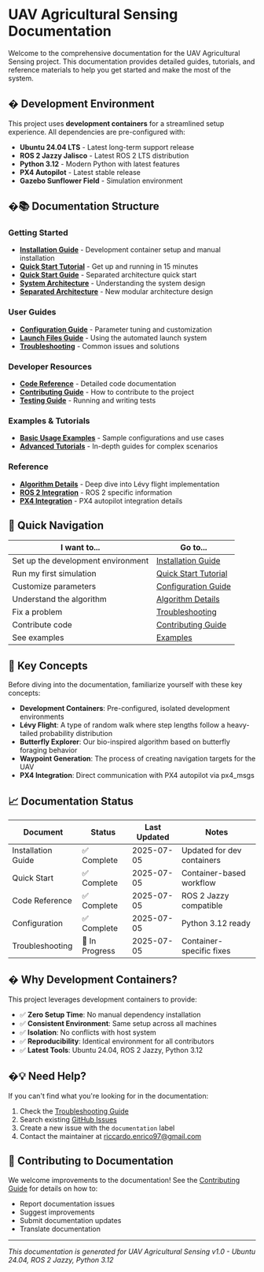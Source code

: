 # UAV Agricultural Sensing Documentation

Welcome to the comprehensive documentation for the UAV Agricultural Sensing project. This documentation provides detailed guides, tutorials, and reference materials to help you get started and make the most of the system.

## � Development Environment

This project uses **development containers** for a streamlined setup experience. All dependencies are pre-configured with:

- **Ubuntu 24.04 LTS** - Latest long-term support release
- **ROS 2 Jazzy Jalisco** - Latest ROS 2 LTS distribution
- **Python 3.12** - Modern Python with latest features
- **PX4 Autopilot** - Latest stable release
- **Gazebo Sunflower Field** - Simulation environment

## �📚 Documentation Structure

### Getting Started
- **[Installation Guide](installation.md)** - Development container setup and manual installation
- **[Quick Start Tutorial](tutorials/quickstart.md)** - Get up and running in 15 minutes
- **[Quick Start Guide](quick_start.md)** - Separated architecture quick start
- **[System Architecture](architecture.md)** - Understanding the system design
- **[Separated Architecture](separated_architecture.md)** - New modular architecture design

### User Guides
- **[Configuration Guide](configuration.md)** - Parameter tuning and customization
- **[Launch Files Guide](launch_files.md)** - Using the automated launch system
- **[Troubleshooting](troubleshooting.md)** - Common issues and solutions

### Developer Resources
- **[Code Reference](api/)** - Detailed code documentation
- **[Contributing Guide](contributing.md)** - How to contribute to the project
- **[Testing Guide](testing.md)** - Running and writing tests

### Examples & Tutorials
- **[Basic Usage Examples](examples/)** - Sample configurations and use cases
- **[Advanced Tutorials](tutorials/)** - In-depth guides for complex scenarios

### Reference
- **[Algorithm Details](algorithm_details.md)** - Deep dive into Lévy flight implementation
- **[ROS 2 Integration](ros2_integration.md)** - ROS 2 specific information
- **[PX4 Integration](px4_integration.md)** - PX4 autopilot integration details

## 🚀 Quick Navigation

| I want to...                       | Go to...                                        |
| ---------------------------------- | ----------------------------------------------- |
| Set up the development environment | [Installation Guide](installation.md)           |
| Run my first simulation            | [Quick Start Tutorial](tutorials/quickstart.md) |
| Customize parameters               | [Configuration Guide](configuration.md)         |
| Understand the algorithm           | [Algorithm Details](algorithm_details.md)       |
| Fix a problem                      | [Troubleshooting](troubleshooting.md)           |
| Contribute code                    | [Contributing Guide](contributing.md)           |
| See examples                       | [Examples](examples/)                           |

## 🎯 Key Concepts

Before diving into the documentation, familiarize yourself with these key concepts:

- **Development Containers**: Pre-configured, isolated development environments
- **Lévy Flight**: A type of random walk where step lengths follow a heavy-tailed probability distribution
- **Butterfly Explorer**: Our bio-inspired algorithm based on butterfly foraging behavior
- **Waypoint Generation**: The process of creating navigation targets for the UAV
- **PX4 Integration**: Direct communication with PX4 autopilot via px4_msgs
## 📈 Documentation Status

| Document           | Status        | Last Updated | Notes                      |
| ------------------ | ------------- | ------------ | -------------------------- |
| Installation Guide | ✅ Complete    | 2025-07-05   | Updated for dev containers |
| Quick Start        | ✅ Complete    | 2025-07-05   | Container-based workflow   |
| Code Reference     | ✅ Complete    | 2025-07-05   | ROS 2 Jazzy compatible     |
| Configuration      | ✅ Complete    | 2025-07-05   | Python 3.12 ready          |
| Troubleshooting    | 🔄 In Progress | 2025-07-05   | Container-specific fixes   |

## � Why Development Containers?

This project leverages development containers to provide:

- ✅ **Zero Setup Time**: No manual dependency installation
- ✅ **Consistent Environment**: Same setup across all machines
- ✅ **Isolation**: No conflicts with host system
- ✅ **Reproducibility**: Identical environment for all contributors
- ✅ **Latest Tools**: Ubuntu 24.04, ROS 2 Jazzy, Python 3.12

## �💡 Need Help?

If you can't find what you're looking for in the documentation:

1. Check the [Troubleshooting Guide](troubleshooting.md)
2. Search existing [GitHub Issues](https://github.com/your-username/uav-agricultural-sensing/issues)
3. Create a new issue with the `documentation` label
4. Contact the maintainer at riccardo.enrico97@gmail.com

## 🤝 Contributing to Documentation

We welcome improvements to the documentation! See the [Contributing Guide](contributing.md) for details on how to:

- Report documentation issues
- Suggest improvements
- Submit documentation updates
- Translate documentation

---

*This documentation is generated for UAV Agricultural Sensing v1.0 - Ubuntu 24.04, ROS 2 Jazzy, Python 3.12*

